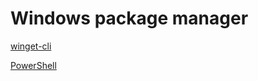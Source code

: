 # Windows package manager

[winget-cli](https://github.com/microsoft/winget-cli)

[PowerShell](https://docs.microsoft.com/ja-jp/powershell/)